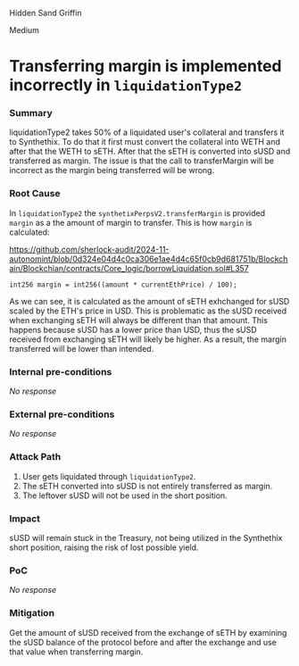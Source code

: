 Hidden Sand Griffin

Medium

# Transferring margin is implemented incorrectly in `liquidationType2`

### Summary

liquidationType2 takes 50% of a liquidated user's collateral and transfers it to Synthethix. To do that it first must convert the collateral into WETH and after that the WETH to sETH. After that the sETH is converted into sUSD and transferred as margin. The issue is that the call to transferMargin will be incorrect as the margin being transferred will be wrong.

### Root Cause

In `liquidationType2` the `synthetixPerpsV2.transferMargin` is provided `margin` as a the amount of margin to transfer. This is how `margin` is calculated:

https://github.com/sherlock-audit/2024-11-autonomint/blob/0d324e04d4c0ca306e1ae4d4c65f0cb9d681751b/Blockchain/Blockchian/contracts/Core_logic/borrowLiquidation.sol#L357

```solidity
int256 margin = int256((amount * currentEthPrice) / 100);
```

As we can see, it is calculated as the amount of sETH exhchanged for sUSD scaled by the ETH's price in USD.
This is problematic as the sUSD received when exchanging sETH will always be different than that amount. This happens because sUSD has a lower price than USD, thus the sUSD received from exchanging sETH will likely be higher. As a result, the margin transferred will be lower than intended.

### Internal pre-conditions

_No response_

### External pre-conditions

_No response_

### Attack Path

1. User gets liquidated through `liquidationType2`.
2. The sETH converted into sUSD is not entirely transferred as margin.
3. The leftover sUSD will not be used in the short position.

### Impact

sUSD will remain stuck in the Treasury, not being utilized in the Synthethix short position, raising the risk of lost possible yield.

### PoC

_No response_

### Mitigation

Get the amount of sUSD received from the exchange of sETH by examining the sUSD balance of the protocol before and after the exchange and use that value when transferring margin.